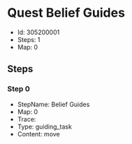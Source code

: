 # Quest Belief Guides

- Id: 305200001
- Steps: 1
- Map: 0

## Steps

### Step 0
- StepName:  Belief Guides
- Map:  0
- Trace:  
- Type:  guiding_task
- Content:  move


